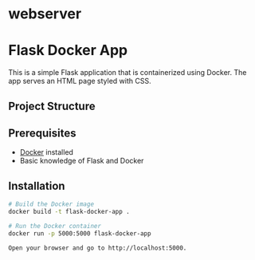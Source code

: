 # webserver
# Flask Docker App

This is a simple Flask application that is containerized using Docker. The app serves an HTML page styled with CSS.

## Project Structure


## Prerequisites

- [Docker](https://www.docker.com/) installed
- Basic knowledge of Flask and Docker

## Installation

```bash
# Build the Docker image
docker build -t flask-docker-app .

# Run the Docker container
docker run -p 5000:5000 flask-docker-app

Open your browser and go to http://localhost:5000.

